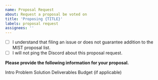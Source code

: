 ```yaml
---
name: Proposal Request 
about: Request a proposal be voted on
title: 'Proposing {TITLE}'
labels: proposal request
assignees: ''
---
```


- [ ] I understand that filing an issue or does not guarantee addition to the MIST proposal list.
- [ ] I will not ping the Discord about this proposal request.

**Please provide the following information for your proposal.**

Intro
Problem
Solution
Deliverables
Budget (if applicable)

